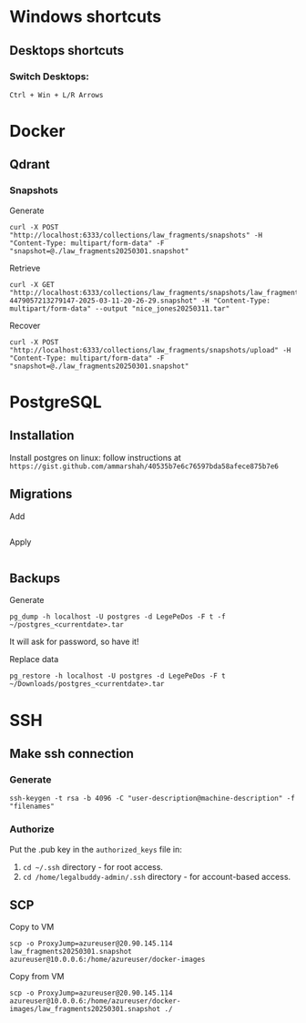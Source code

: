 # Windows shortcuts
## Desktops shortcuts
### Switch Desktops:
`Ctrl + Win + L/R Arrows`
# Docker
## Qdrant
### Snapshots
Generate
```
curl -X POST "http://localhost:6333/collections/law_fragments/snapshots" -H "Content-Type: multipart/form-data" -F "snapshot=@./law_fragments20250301.snapshot"
```
Retrieve
```
curl -X GET "http://localhost:6333/collections/law_fragments/snapshots/law_fragments-4479057213279147-2025-03-11-20-26-29.snapshot" -H "Content-Type: multipart/form-data" --output "nice_jones20250311.tar"
```
Recover
```
curl -X POST "http://localhost:6333/collections/law_fragments/snapshots/upload" -H "Content-Type: multipart/form-data" -F "snapshot=@./law_fragments20250301.snapshot"
```
# PostgreSQL
## Installation
Install postgres on linux: follow instructions at `https://gist.github.com/ammarshah/40535b7e6c76597bda58afece875b7e6`
## Migrations
Add
```
```
Apply
```
```

## Backups
Generate
```
pg_dump -h localhost -U postgres -d LegePeDos -F t -f ~/postgres_<currentdate>.tar
```
It will ask for password, so have it!

Replace data
```
pg_restore -h localhost -U postgres -d LegePeDos -F t ~/Downloads/postgres_<currentdate>.tar
```
# SSH
## Make ssh connection
### Generate
```
ssh-keygen -t rsa -b 4096 -C "user-description@machine-description" -f "filenames"
```
### Authorize
Put the .pub key in the `authorized_keys` file in:
1. `cd ~/.ssh` directory - for root access.
2. `cd /home/legalbuddy-admin/.ssh` directory - for account-based access.
## SCP
Copy to VM
```
scp -o ProxyJump=azureuser@20.90.145.114 law_fragments20250301.snapshot azureuser@10.0.0.6:/home/azureuser/docker-images
```
Copy from VM
```
scp -o ProxyJump=azureuser@20.90.145.114 azureuser@10.0.0.6:/home/azureuser/docker-images/law_fragments20250301.snapshot ./
```
